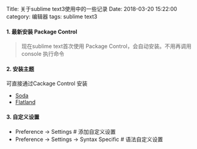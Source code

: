 Title: 关于sublime text3使用中的一些记录
Date: 2018-03-20 15:22:00
category: 编辑器
tags: sublime text3

#### 1. 最新安装 Package Control
> 现在sublime text首次使用 Package Control，会自动安装。不用再调用 console 执行命令

#### 2. 安装主题
可直接通过Cackage Control 安装
- [Soda](https://packagecontrol.io/packages/Theme%20-%20Soda)
- [Flatland](https://packagecontrol.io/packages/Theme%20-%20Flatland)

#### 3. 自定义设置
- Preference -> Settings   # 添加自定义设置
- Preference -> Settings -> Syntax Specific    # 语法自定义设置
